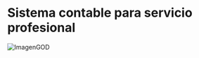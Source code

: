 # Sistema contable para servicio profesional

![ImagenGOD](https://user-images.githubusercontent.com/37608279/122805150-f94d2d00-d285-11eb-8deb-3bc9d918a393.png)



